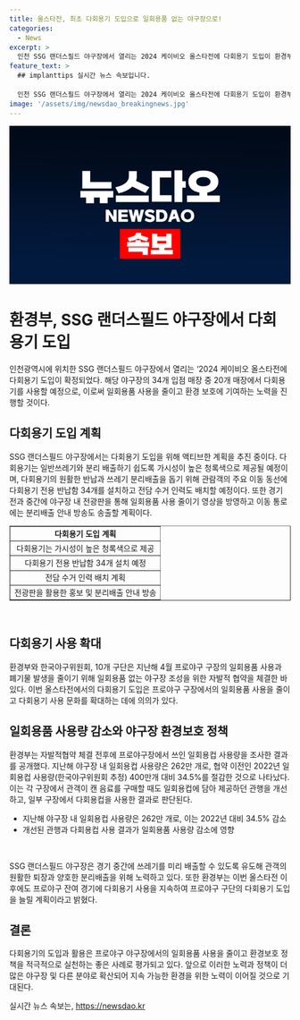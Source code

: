 ```yaml
---
title: 올스타전, 최초 다회용기 도입으로 일회용품 없는 야구장으로!
categories:
  - News
excerpt: >
  인천 SSG 랜더스필드 야구장에서 열리는 2024 케이비오 올스타전에 다회용기 도입이 환경부와 한국야구위원회의 협약으로 이뤄졌다. 34개 입점 매장 중 20개 매장에서 다회용기를 사용하며, 올스타전을 통해 이를 확대하고자 한다. 또한 다회용 응원용품을 판매하고, 일회용품 사용을 줄이기 위한 다양한 방안을 추진할 예정이다. 이로써 프로야구 구단의 다회용기 도입을 확대할 계획이며, 지난해와 비교해 일회용컵 사용량을 34.5% 줄인 것으로 나타났다. 환경부는 다른 야구장으로 이를 확산시켜 사회 전반에 다회용기 사용 문화가 확산되도록 계획하고 있다.
feature_text: >
  ## implanttips 실시간 뉴스 속보입니다.

  인천 SSG 랜더스필드 야구장에서 열리는 2024 케이비오 올스타전에 다회용기 도입이 환경부와 한국야구위원회의 협약으로 이뤄졌다. 34개 입점 매장 중 20개 매장에서 다회용기를 사용하며, 올스타전을 통해 이를 확대하고자 한다. 또한 다회용 응원용품을 판매하고, 일회용품 사용을 줄이기 위한 다양한 방안을 추진할 예정이다. 이로써 프로야구 구단의 다회용기 도입을 확대할 계획이며, 지난해와 비교해 일회용컵 사용량을 34.5% 줄인 것으로 나타났다. 환경부는 다른 야구장으로 이를 확산시켜 사회 전반에 다회용기 사용 문화가 확산되도록 계획하고 있다.
image: '/assets/img/newsdao_breakingnews.jpg'
---
```


<p><img src="/assets/img/newsdao_breakingnews.jpg" alt="implanttips 속보" /></p>

<h1>환경부, SSG 랜더스필드 야구장에서 다회용기 도입</h1>

<p data-ke-size="size16">인천광역시에 위치한 SSG 랜더스필드 야구장에서 열리는 ‘2024 케이비오 올스타전에 다회용기 도입이 확정되었다. 해당 야구장의 34개 입점 매장 중 20개 매장에서 다회용기를 사용할 예정으로, 이로써 일회용품 사용을 줄이고 환경 보호에 기여하는 노력을 진행할 것이다.</p>

<h2 data-ke-size="size26">다회용기 도입 계획</h2>

<p data-ke-size="size16">SSG 랜더스필드 야구장에서는 다회용기 도입을 위해 액티브한 계획을 추진 중이다. 다회용기는 일반쓰레기와 분리 배출하기 쉽도록 가시성이 높은 청록색으로 제공될 예정이며, 다회용기의 원활한 반납과 쓰레기 분리배출을 돕기 위해 관람객의 주요 이동 동선에 다회용기 전용 반납함 34개를 설치하고 전담 수거 인력도 배치할 예정이다. 또한 경기 전과 중간에 야구장 내 전광판을 통해 일회용품 사용 줄이기 영상을 방영하고 이동 통로에는 분리배출 안내 방송도 송출할 계획이다.</p>

<table style="width: 100%;" border="1">
<tbody>
<tr>
<td style="text-align: center; height: 17px;"><b>다회용기 도입 계획</b></td>
</tr>
<tr>
<td style="text-align: center;">다회용기는 가시성이 높은 청록색으로 제공</td>
</tr>
<tr>
<td style="text-align: center;">다회용기 전용 반납함 34개 설치 예정</td>
</tr>
<tr>
<td style="text-align: center;">전담 수거 인력 배치 계획</td>
</tr>
<tr>
<td style="text-align: center;">전광판을 활용한 홍보 및 분리배출 안내 방송</td>
</tr>
</tbody>
</table>

<p data-ke-size="size16">&nbsp;</p>

<h2 data-ke-size="size26">다회용기 사용 확대</h2>

<p data-ke-size="size16">환경부와 한국야구위원회, 10개 구단은 지난해 4월 프로야구 구장의 일회용품 사용과 폐기물 발생을 줄이기 위해 일회용품 없는 야구장 조성을 위한 자발적 협약을 체결한 바 있다. 이번 올스타전에서의 다회용기 도입은 프로야구 구장에서의 일회용품 사용을 줄이고 다회용기 사용 문화를 확대하는 데에 의의가 있다.</p>

<h2 data-ke-size="size26">일회용품 사용량 감소와 야구장 환경보호 정책</h2>

<p data-ke-size="size16">환경부는 자발적협약 체결 전후에 프로야구장에서 쓰인 일회용컵 사용량을 조사한 결과를 공개했다. 지난해 야구장 내 일회용컵 사용량은 262만 개로, 협약 이전인 2022년 일회용컵 사용량(한국야구위원회 추정) 400만개 대비 34.5%를 절감한 것으로 나타났다. 이는 각 구장에서 관객이 캔 음료를 구매할 때도 일회용컵에 담아 제공하던 관행을 개선하고, 일부 구장에서 다회용컵을 사용한 결과로 판단된다.</p>

<ul>
<li>지난해 야구장 내 일회용컵 사용량은 262만 개로, 이는 2022년 대비 34.5% 감소</li>
<li>개선된 관행과 다회용컵 사용 결과가 일회용품 사용량 감소에 영향</li>
</ul>

<p data-ke-size="size16">&nbsp;</p>

<p data-ke-size="size16">SSG 랜더스필드 야구장은 경기 중간에 쓰레기를 미리 배출할 수 있도록 유도해 관객의 원활한 퇴장과 양호한 분리배출을 위해 노력하고 있다. 또한 환경부는 이번 올스타전 이후에도 프로야구 잔여 경기에 다회용기 사용을 지속하여 프로야구 구단의 다회용기 도입을 늘릴 계획이라고 밝혔다.</p>

<h2 data-ke-size="size26">결론</h2>

<p data-ke-size="size16">다회용기의 도입과 활용은 프로야구 야구장에서의 일회용품 사용을 줄이고 환경보호 정책을 적극적으로 실천하는 좋은 사례로 평가되고 있다. 앞으로 이러한 노력과 정책이 더 많은 야구장 및 다른 분야로 확산되어 지속 가능한 환경을 위한 노력이 이어질 것으로 기대된다.</p>
실시간 뉴스 속보는, <a href="https://newsdao.kr" rel="dofollow">https://newsdao.kr</a>



